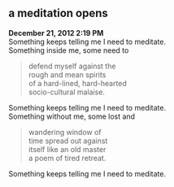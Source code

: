 ## a meditation opens
**December 21, 2012 2:19 PM**  
Something keeps telling me I need to meditate.   
Something inside me, some need to   
> defend myself against the   
> rough and mean spirits  
> of a hard-lined, hard-hearted  
> socio-cultural malaise.
    
Something keeps telling me I need to meditate.   
Something without me, some lost and   
> wandering window of  
> time spread out against  
> itself like an old master  
> a poem of tired retreat.  
  
Something keeps telling me I need to meditate.  
 
